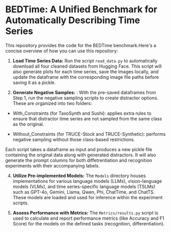 # BEDTime: A Unified Benchmark for Automatically Describing Time Series

This repository provides the code for the BEDTime benchmark.Here's a concise overview of how you can use this repository:

1.  **Load Time Series Data:** Run the script `read_data.py` to automatically download all four cleaned datasets from Hugging Face. This script will also generate plots for each time series, save the images locally, and update the dataframe with the corresponding image file paths before saving it as a pickle.

2.  **Generate Negative Samples:** : With the pre-saved dataframes from Step 1, run the negative sampling scripts to create distractor options. These are organized into two folders:

- With_Constraints (for TaxoSynth and Sushi): applies extra rules to ensure that distractor time series are not sampled from the same class as the original.

- Without_Constraints (for TRUCE-Stock and TRUCE-Synthetic): performs negative sampling without those class-based restrictions.

Each script takes a dataframe as input and produces a new pickle file containing the original data along with generated distractors. It will also generate the prompt columns for both diffetrentiation and recognition experiments with their accompanying labels.

4.  **Utilize Pre-implemented Models:** The `Models` directory houses implementations for various language models (LLMs), vision-language models (VLMs), and time series-specific language models (TSLMs) such as GPT-4o, Gemini, Llama, Qwen, Phi, ChatTime, and ChatTS. These models are loaded and used for inference within the experiment scripts.

6.  **Assess Performance with Metrics:** The `Metrics/results.py` script is used to calculate and report performance metrics (like Accuracy and F1 Score) for the models on the defined tasks (recognition, differentiation).
